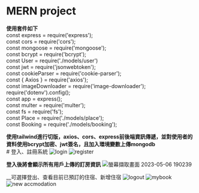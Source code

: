 # MERN project  

__使用套件如下__  
const express = require('express');  
const cors = require('cors');  
const mongoose = require('mongoose');  
const bcrypt = require('bcrypt');  
const User = require('./models/user')  
const jwt = require('jsonwebtoken');  
const cookieParser = require('cookie-parser');  
const { Axios } = require('axios');  
const imageDownloader = require('image-downloader');  
require('dotenv').config();  
const app = express();  
const multer = require('multer');  
const fs = require('fs');  
const Place = require('./models/place');  
const Booking = require('./models/booking');  
  
  
  __使用tailwind進行切版，axios、cors、express前後端資訊傳遞，並對使用者的資料使用bcrypt加密、jwt簽名，且加入環境變數上傳mongodb__  
    # 登入、註冊系統 
  ![login](https://github.com/jeff50508/travel-booking-web/assets/111333990/0adb1bc7-964e-4654-81e2-bea0e782a651)
  ![register](https://github.com/jeff50508/travel-booking-web/assets/111333990/21672dea-5c77-4293-ad69-518f87353be0)
  
  
  __登入後將會顯示所有用戶上傳的訂房資訊__
  ![螢幕擷取畫面 2023-05-06 190239](https://github.com/jeff50508/travel-booking-web/assets/111333990/8a73e1fe-23c3-438a-94d3-d4e2bdac8273)  
  
  __可選擇登出、查看目前已預訂的住宿、新增住宿
  ![logout](https://github.com/jeff50508/travel-booking-web/assets/111333990/e718346d-d61a-44e9-92d5-30dcd0d5541a)
  ![mybook](https://github.com/jeff50508/travel-booking-web/assets/111333990/2cb91db5-332a-4fa7-8570-986a4aea3118)
  ![new accmodation](https://github.com/jeff50508/travel-booking-web/assets/111333990/38bbd620-0ae1-4a5b-afd8-53ed70b06f71)

  
  
